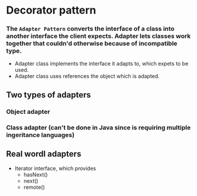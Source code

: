 # Decorator pattern
### The `Adapter Pattern` converts the interface of a class into another interface the client expects. Adapter lets classes work together that couldn'd otherwise because of incompatible type.

- Adapter class implements the interface it adapts to, which expets to be used.
- Adapter class uses references the object which is adapted.

## Two types of adapters
### Object adapter
### Class adapter (can't be done in Java since is requiring multiple ingeritance languages)

## Real wordl adapters
- Iterator interface, which provides 
	- hasNext()
	- next()
	- remote()